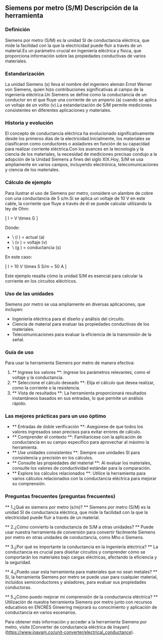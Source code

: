 ## Siemens por metro (S/M) Descripción de la herramienta

### Definición
Siemens por metro (S/M) es la unidad SI de conductancia eléctrica, que mide la facilidad con la que la electricidad puede fluir a través de un material.Es un parámetro crucial en ingeniería eléctrica y física, que proporciona información sobre las propiedades conductivas de varios materiales.

### Estandarización
La unidad Siemens (s) lleva el nombre del ingeniero alemán Ernst Werner von Siemens, quien hizo contribuciones significativas al campo de la ingeniería eléctrica.Un Siemens se define como la conductancia de un conductor en el que fluye una corriente de un amperio (a) cuando se aplica un voltaje de un voltio (v).La estandarización de S/M permite mediciones consistentes en diferentes aplicaciones y materiales.

### Historia y evolución
El concepto de conductancia eléctrica ha evolucionado significativamente desde los primeros días de la electricidad.Inicialmente, los materiales se clasificaron como conductores o aisladores en función de su capacidad para realizar corriente eléctrica.Con los avances en la tecnología y la ciencia de los materiales, la necesidad de mediciones precisas condujo a la adopción de la Unidad Siemens a fines del siglo XIX.Hoy, S/M se usa ampliamente en varios campos, incluyendo electrónica, telecomunicaciones y ciencia de los materiales.

### Cálculo de ejemplo
Para ilustrar el uso de Siemens por metro, considere un alambre de cobre con una conductancia de 5 s/m.Si se aplica un voltaje de 10 V en este cable, la corriente que fluye a través de él se puede calcular utilizando la ley de Ohm:

\[ I = V \times G \]

Dónde:
- \ (i \) = actual (a)
- \ (v \) = voltaje (v)
- \ (g \) = conductancia (s)

En este caso:

\[ I = 10 V \times 5 S/m = 50 A \]

Este ejemplo resalta cómo la unidad S/M es esencial para calcular la corriente en los circuitos eléctricos.

### Uso de las unidades
Siemens por metro se usa ampliamente en diversas aplicaciones, que incluyen:
- Ingeniería eléctrica para el diseño y análisis del circuito.
- Ciencia de material para evaluar las propiedades conductivas de los materiales.
- Telecomunicaciones para evaluar la eficiencia de la transmisión de la señal.

### Guía de uso
Para usar la herramienta Siemens por metro de manera efectiva:
1. ** Ingrese los valores **: Ingrese los parámetros relevantes, como el voltaje y la conductancia.
2. ** Seleccione el cálculo deseado **: Elija el cálculo que desea realizar, como la corriente o la resistencia.
3. ** Vista de resultados **: La herramienta proporcionará resultados instantáneos basados ​​en sus entradas, lo que permite un análisis rápido.

### Las mejores prácticas para un uso óptimo
- ** Entradas de doble verificación **: Asegúrese de que todos los valores ingresados ​​sean precisos para evitar errores de cálculo.
- ** Comprender el contexto **: Familiarícese con la aplicación de conductancia en su campo específico para aprovechar al máximo la herramienta.
- ** Use unidades consistentes **: Siempre use unidades SI para consistencia y precisión en los cálculos.
- ** Consulte las propiedades del material **: Al evaluar los materiales, consulte los valores de conductividad estándar para la comparación.
- ** Explore los cálculos relacionados **: Utilice la herramienta para varios cálculos relacionados con la conductancia eléctrica para mejorar su comprensión.

### Preguntas frecuentes (preguntas frecuentes)

** 1.¿Qué es siemens por metro (s/m)? **
Siemens por metro (S/M) es la unidad SI de conductancia eléctrica, que mide la facilidad con la que la electricidad puede fluir a través de un material.

** 2.¿Cómo convierto la conductancia de S/M a otras unidades? **
Puede usar nuestra herramienta de conversión para convertir fácilmente Siemens por metro en otras unidades de conductancia, como Mho o Siemens.

** 3.¿Por qué es importante la conductancia en la ingeniería eléctrica? **
La conductancia es crucial para diseñar circuitos y comprender cómo se comportarán los materiales bajo cargas eléctricas, afectando la eficiencia y la seguridad.

** 4.¿Puedo usar esta herramienta para materiales que no sean metales? **
Sí, la herramienta Siemens por metro se puede usar para cualquier material, incluidos semiconductores y aisladores, para evaluar sus propiedades conductoras.

** 5.¿Cómo puedo mejorar mi comprensión de la conductancia eléctrica? **
Utilización de nuestra herramienta Siemens por metro junto con recursos educativos en ENCRÉS Gineering mejorará su conocimiento y aplicación de conductancia en varios escenarios.

Para obtener más información y acceder a la herramienta Siemens por metro, visite [Converter de conductancia eléctrica de Inayam] (https://www.inayam.co/unit-converter/electrical_conductance).